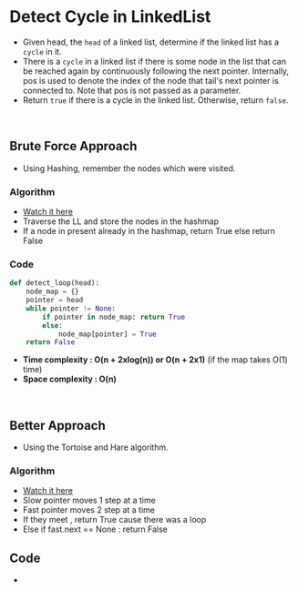 # Detect Cycle in LinkedList

- Given head, the `head` of a linked list, determine if the linked list has a `cycle` in it.
- There is a `cycle` in a linked list if there is some node in the list that can be reached again by continuously following the next pointer. Internally, pos is used to denote the index of the node that tail's next pointer is connected to. Note that pos is not passed as a parameter.
- Return `true` if there is a cycle in the linked list. Otherwise, return `false`.

<br>

## Brute Force Approach

- Using Hashing, remember the nodes which were visited.

### Algorithm 

- [Watch it here](https://youtu.be/wiOo4DC5GGA?si=sJ2UB9bmy0zC4V-k&t=132)
- Traverse the LL and store the nodes in the hashmap
- If a node in present already in the hashmap, return True else return False

### Code

```python 
def detect_loop(head):
    node_map = {}
    pointer = head
    while pointer != None:
        if pointer in node_map: return True
        else:
            node_map[pointer] = True
    return False
```
- **Time complexity : O(n + 2xlog(n)) or O(n + 2x1)** (if the map takes O(1) time)
- **Space complexity : O(n)**

<br>

## Better Approach

- Using the Tortoise and Hare algorithm. 

### Algorithm

- [Watch it here](https://youtu.be/wiOo4DC5GGA?si=F3gcMoEeS9rDypkq&t=475)
- Slow pointer moves 1 step at a time
- Fast pointer moves 2 step at a time
- If they meet , return True cause there was a loop
- Else if fast.next == None : return False

## Code 

- 